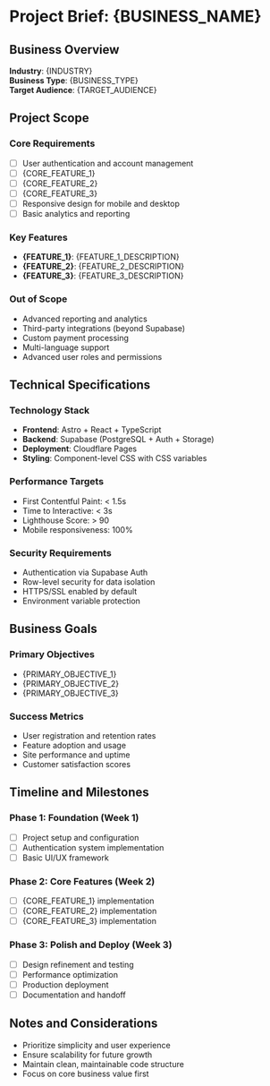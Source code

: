 # Project Brief: {BUSINESS_NAME}

## Business Overview
**Industry**: {INDUSTRY}  
**Business Type**: {BUSINESS_TYPE}  
**Target Audience**: {TARGET_AUDIENCE}

## Project Scope

### Core Requirements
- [ ] User authentication and account management
- [ ] {CORE_FEATURE_1}
- [ ] {CORE_FEATURE_2}
- [ ] {CORE_FEATURE_3}
- [ ] Responsive design for mobile and desktop
- [ ] Basic analytics and reporting

### Key Features
- **{FEATURE_1}**: {FEATURE_1_DESCRIPTION}
- **{FEATURE_2}**: {FEATURE_2_DESCRIPTION}
- **{FEATURE_3}**: {FEATURE_3_DESCRIPTION}

### Out of Scope
- Advanced reporting and analytics
- Third-party integrations (beyond Supabase)
- Custom payment processing
- Multi-language support
- Advanced user roles and permissions

## Technical Specifications

### Technology Stack
- **Frontend**: Astro + React + TypeScript
- **Backend**: Supabase (PostgreSQL + Auth + Storage)
- **Deployment**: Cloudflare Pages
- **Styling**: Component-level CSS with CSS variables

### Performance Targets
- First Contentful Paint: < 1.5s
- Time to Interactive: < 3s
- Lighthouse Score: > 90
- Mobile responsiveness: 100%

### Security Requirements
- Authentication via Supabase Auth
- Row-level security for data isolation
- HTTPS/SSL enabled by default
- Environment variable protection

## Business Goals

### Primary Objectives
- {PRIMARY_OBJECTIVE_1}
- {PRIMARY_OBJECTIVE_2}
- {PRIMARY_OBJECTIVE_3}

### Success Metrics
- User registration and retention rates
- Feature adoption and usage
- Site performance and uptime
- Customer satisfaction scores

## Timeline and Milestones

### Phase 1: Foundation (Week 1)
- [ ] Project setup and configuration
- [ ] Authentication system implementation
- [ ] Basic UI/UX framework

### Phase 2: Core Features (Week 2)
- [ ] {CORE_FEATURE_1} implementation
- [ ] {CORE_FEATURE_2} implementation
- [ ] {CORE_FEATURE_3} implementation

### Phase 3: Polish and Deploy (Week 3)
- [ ] Design refinement and testing
- [ ] Performance optimization
- [ ] Production deployment
- [ ] Documentation and handoff

## Notes and Considerations
- Prioritize simplicity and user experience
- Ensure scalability for future growth
- Maintain clean, maintainable code structure
- Focus on core business value first